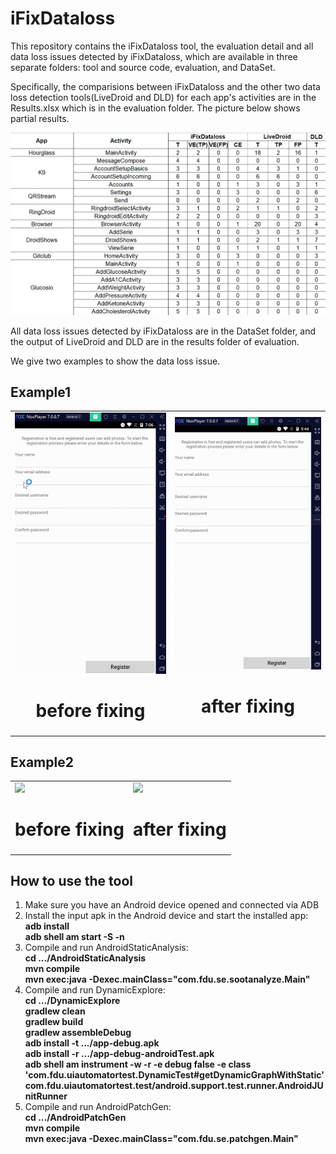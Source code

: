 # iFixDataloss
This repository contains the iFixDataloss tool, the evaluation detail and all data loss issues detected by iFixDataloss, which are available in three separate folders: tool and source code, evaluation, and DataSet.

Specifically, the comparisions between iFixDataloss and the other two data loss detection tools(LiveDroid and DLD) for each app's activities are in the Results.xlsx which is in the evaluation folder. The picture below shows partial results.
<p align="left"><img src="pictures/results.png" /></div>

All data loss issues detected by iFixDataloss are in the DataSet folder, and the output of LiveDroid and DLD are in the results folder of evaluation.

We give two examples to show the data loss issue.

## Example1
<table><tr>
<td>
<div>
<img src="videos/dataloss1.gif" border=0>
<h1 align="center">before fixing</h1>
</div>
</td>
<td>
<div>
<img src="videos/fix1.gif" border=0>
<h1 align="center">after fixing</h1>
</div>
</td>
</tr></table>

## Example2
<table><tr>
<td>
<div>
<img src="videos/dataloss2.gif" border=0>
<h1 align="center">before fixing</h1>
</div>
</td>
<td>
<div>
<img src="videos/fix2.gif" border=0>
<h1 align="center">after fixing</h1>
</div>
</td>
</tr></table>

## How to use the tool
1. Make sure you have an Android device opened and connected via ADB
2. Install the input apk in the Android device and start the installed app:   
   **adb install <apk file path>**  
   **adb shell am start -S -n <app package name>**
3. Compile and run AndroidStaticAnalysis:  
   **cd .../AndroidStaticAnalysis**  
   **mvn compile**  
   **mvn exec:java -Dexec.mainClass="com.fdu.se.sootanalyze.Main"**
4. Compile and run DynamicExplore:  
   **cd .../DynamicExplore**  
   **gradlew clean**  
   **gradlew build**  
   **gradlew assembleDebug**  
   **adb install -t .../app-debug.apk**  
   **adb install -r .../app-debug-androidTest.apk**  
   **adb shell am instrument -w -r -e debug false -e class 'com.fdu.uiautomatortest.DynamicTest#getDynamicGraphWithStatic' com.fdu.uiautomatortest.test/android.support.test.runner.AndroidJUnitRunner**
5. Compile and run AndroidPatchGen:  
   **cd .../AndroidPatchGen**  
   **mvn compile**  
   **mvn exec:java -Dexec.mainClass="com.fdu.se.patchgen.Main"**